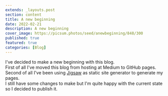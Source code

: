 ```yaml
---
extends: _layouts.post
section: content
title: A new beginning
date: 2022-02-21
description: A new beginning
cover_image: https://picsum.photos/seed/anewbeginning/848/300
published: true
featured: true
categories: [Blog]
---
```


I've decided to make a new beginning with this blog.  
First of all I've moved this blog from hosting at Medium to GitHub pages.  
Second of all I've been using [Jigsaw](https://jigsaw.tighten.co) as static site generator to generate my pages.  
I still have some changes to make but I'm quite happy with the current state so I decided to publish it.